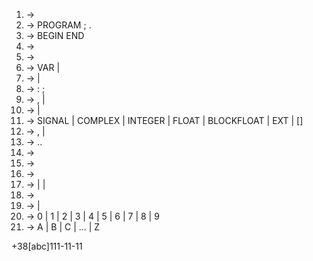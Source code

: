 1. <signal-program> -> <program>
1. <program> -> PROGRAM <procedure-identifier> ; <block>.
1. <block> -> <declarations> BEGIN <statements-list> END
1. <statements-list> -> <empty>
1. <declarations> -> <variable-declarations>
1. <variable-declarations> -> VAR <declarations-list> | <empty>
1. <declarations-list> -> <declaration> <declarations-list> | <emty>
1. <declaration> -> <variable-identifier><identifiers-list>: <attribute><attributes-list> ;
1. <identifiers-list> -> , <variable-identifier><identifiers-list> | <empty>
1. <attributes-list> -> <attribute> <attributes-list> | <empty>
1. <attribute> -> SIGNAL
    | COMPLEX
    | INTEGER
    | FLOAT
    | BLOCKFLOAT
    | EXT
    | [<range><ranges-list>]
1. <ranges-list> -> ,<range> <ranges-list> | <empty>
1. <range> -> <unsigned-integer> .. <unsigned-integer>
1. <variable-identifier> -> <identifier>
1. <procedure-identifier> -> <identifier>
1. <identifier> -> <letter><strign>
1. <string> -> <letter><string>
    | <digit><string>
    | <empty>
1. <unsigned-integer> -> <digit><digits-string>
1. <digits-string> -> <digit><digits-string> | <empty>
1. <digit> -> 0 | 1 | 2 | 3 | 4 | 5 | 6 | 7 | 8 | 9
1. <letter> -> A | B | C | ... | Z


+38[abc]111-11-11